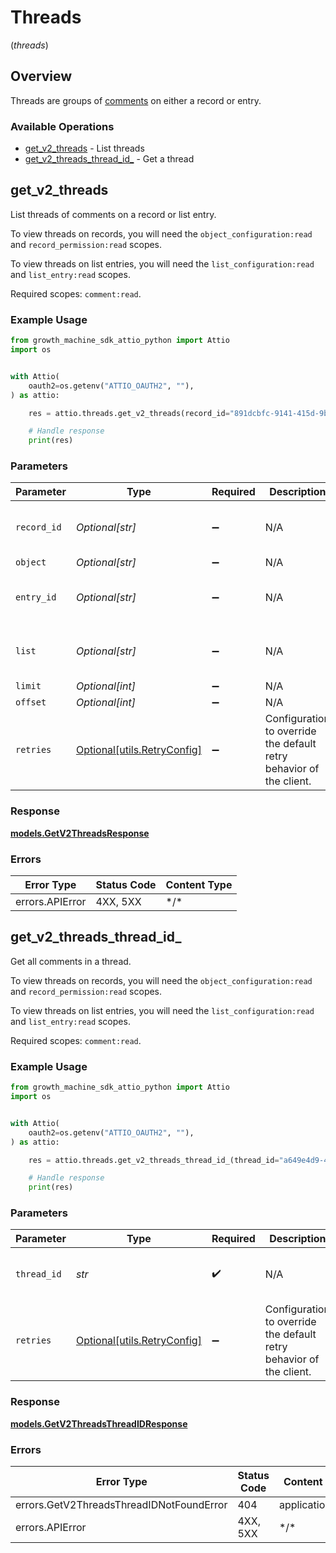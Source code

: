 # Threads
(*threads*)

## Overview

Threads are groups of [comments](/reference/get_v2-comments-comment-id) on either a record or entry.

### Available Operations

* [get_v2_threads](#get_v2_threads) - List threads
* [get_v2_threads_thread_id_](#get_v2_threads_thread_id_) - Get a thread

## get_v2_threads

List threads of comments on a record or list entry.

To view threads on records, you will need the `object_configuration:read` and `record_permission:read` scopes.

To view threads on list entries, you will need the `list_configuration:read` and `list_entry:read` scopes.

Required scopes: `comment:read`.

### Example Usage

```python
from growth_machine_sdk_attio_python import Attio
import os


with Attio(
    oauth2=os.getenv("ATTIO_OAUTH2", ""),
) as attio:

    res = attio.threads.get_v2_threads(record_id="891dcbfc-9141-415d-9b2a-2238a6cc012d", object="people", entry_id="2e6e29ea-c4e0-4f44-842d-78a891f8c156", list="33ebdbe9-e529-47c9-b894-0ba25e9c15c0", limit=10, offset=5)

    # Handle response
    print(res)

```

### Parameters

| Parameter                                                           | Type                                                                | Required                                                            | Description                                                         | Example                                                             |
| ------------------------------------------------------------------- | ------------------------------------------------------------------- | ------------------------------------------------------------------- | ------------------------------------------------------------------- | ------------------------------------------------------------------- |
| `record_id`                                                         | *Optional[str]*                                                     | :heavy_minus_sign:                                                  | N/A                                                                 | 891dcbfc-9141-415d-9b2a-2238a6cc012d                                |
| `object`                                                            | *Optional[str]*                                                     | :heavy_minus_sign:                                                  | N/A                                                                 | people                                                              |
| `entry_id`                                                          | *Optional[str]*                                                     | :heavy_minus_sign:                                                  | N/A                                                                 | 2e6e29ea-c4e0-4f44-842d-78a891f8c156                                |
| `list`                                                              | *Optional[str]*                                                     | :heavy_minus_sign:                                                  | N/A                                                                 | 33ebdbe9-e529-47c9-b894-0ba25e9c15c0                                |
| `limit`                                                             | *Optional[int]*                                                     | :heavy_minus_sign:                                                  | N/A                                                                 | 10                                                                  |
| `offset`                                                            | *Optional[int]*                                                     | :heavy_minus_sign:                                                  | N/A                                                                 | 5                                                                   |
| `retries`                                                           | [Optional[utils.RetryConfig]](../../models/utils/retryconfig.md)    | :heavy_minus_sign:                                                  | Configuration to override the default retry behavior of the client. |                                                                     |

### Response

**[models.GetV2ThreadsResponse](../../models/getv2threadsresponse.md)**

### Errors

| Error Type      | Status Code     | Content Type    |
| --------------- | --------------- | --------------- |
| errors.APIError | 4XX, 5XX        | \*/\*           |

## get_v2_threads_thread_id_

Get all comments in a thread.

To view threads on records, you will need the `object_configuration:read` and `record_permission:read` scopes.

To view threads on list entries, you will need the `list_configuration:read` and `list_entry:read` scopes.

Required scopes: `comment:read`.

### Example Usage

```python
from growth_machine_sdk_attio_python import Attio
import os


with Attio(
    oauth2=os.getenv("ATTIO_OAUTH2", ""),
) as attio:

    res = attio.threads.get_v2_threads_thread_id_(thread_id="a649e4d9-435c-43fb-83ba-847b4876f27a")

    # Handle response
    print(res)

```

### Parameters

| Parameter                                                           | Type                                                                | Required                                                            | Description                                                         | Example                                                             |
| ------------------------------------------------------------------- | ------------------------------------------------------------------- | ------------------------------------------------------------------- | ------------------------------------------------------------------- | ------------------------------------------------------------------- |
| `thread_id`                                                         | *str*                                                               | :heavy_check_mark:                                                  | N/A                                                                 | a649e4d9-435c-43fb-83ba-847b4876f27a                                |
| `retries`                                                           | [Optional[utils.RetryConfig]](../../models/utils/retryconfig.md)    | :heavy_minus_sign:                                                  | Configuration to override the default retry behavior of the client. |                                                                     |

### Response

**[models.GetV2ThreadsThreadIDResponse](../../models/getv2threadsthreadidresponse.md)**

### Errors

| Error Type                               | Status Code                              | Content Type                             |
| ---------------------------------------- | ---------------------------------------- | ---------------------------------------- |
| errors.GetV2ThreadsThreadIDNotFoundError | 404                                      | application/json                         |
| errors.APIError                          | 4XX, 5XX                                 | \*/\*                                    |